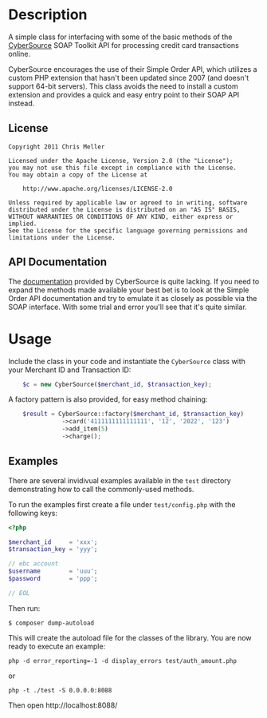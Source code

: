 Description
===========
A simple class for interfacing with some of the basic methods of the [CyberSource](http://cybersource.com) SOAP Toolkit API for processing credit card transactions online.

CyberSource encourages the use of their Simple Order API, which utilizes a custom PHP extension that hasn't been updated since 2007 (and doesn't support 64-bit servers). This class avoids the need to install a custom extension and provides a quick and easy entry point to their SOAP API instead.

License
-------

    Copyright 2011 Chris Meller

    Licensed under the Apache License, Version 2.0 (the "License");
    you may not use this file except in compliance with the License.
    You may obtain a copy of the License at

        http://www.apache.org/licenses/LICENSE-2.0

    Unless required by applicable law or agreed to in writing, software
    distributed under the License is distributed on an "AS IS" BASIS,
    WITHOUT WARRANTIES OR CONDITIONS OF ANY KIND, either express or implied.
    See the License for the specific language governing permissions and
    limitations under the License.

API Documentation
-----------------
The [documentation](http://www.cybersource.com/developers/develop/integration_methods/simple_order_and_soap_toolkit_api/) provided by CyberSource is quite lacking. If you need to expand the methods made available your best bet is to look at the Simple Order API documentation and try to emulate it as closely as possible via the SOAP interface. With some trial and error you'll see that it's quite similar.

Usage
=====
Include the class in your code and instantiate the ``CyberSource`` class with your Merchant ID and Transaction ID:

```php
    $c = new CyberSource($merchant_id, $transaction_key);
```

A factory pattern is also provided, for easy method chaining:

```php
    $result = CyberSource::factory($merchant_id, $transaction_key)
               ->card('4111111111111111', '12', '2022', '123')
               ->add_item(5)
               ->charge();
```

Examples
--------
There are several invidivual examples available in the ``test`` directory demonstrating how to call the commonly-used methods.

To run the examples first create a file under `test/config.php` with the following keys:

```php
<?php

$merchant_id     = 'xxx';
$transaction_key = 'yyy';

// ebc account
$username        = 'uuu';
$password        = 'ppp';

// EOL
```

Then run:

```
$ composer dump-autoload
```

This will create the autoload file for the classes of the library. You are now ready to execute an example:

```
php -d error_reporting=-1 -d display_errors test/auth_amount.php
```

or

```
php -t ./test -S 0.0.0.0:8088
```

Then open
http://localhost:8088/